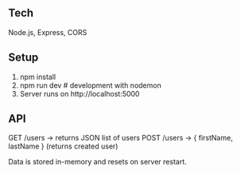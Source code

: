 ## Tech
Node.js, Express, CORS

## Setup
1. npm install
2. npm run dev    # development with nodemon
3. Server runs on http://localhost:5000

## API
GET  /users    -> returns JSON list of users
POST /users    -> { firstName, lastName }  (returns created user)

Data is stored in-memory and resets on server restart.
